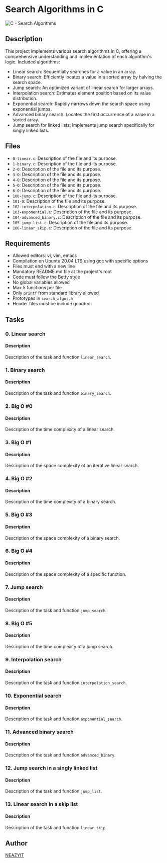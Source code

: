# Search Algorithms in C

![C - Search Algorithms](https://github.com/NEAZYIT/alx-low_level_programming/assets/121446147/ee81a128-dc9a-421c-a310-8b2bea759515)

## Description
This project implements various search algorithms in C, offering a comprehensive understanding and implementation of each algorithm's logic. Included algorithms:

- Linear search: Sequentially searches for a value in an array.
- Binary search: Efficiently locates a value in a sorted array by halving the search space.
- Jump search: An optimized variant of linear search for larger arrays.
- Interpolation search: Estimates element position based on its value distribution.
- Exponential search: Rapidly narrows down the search space using exponential jumps.
- Advanced binary search: Locates the first occurrence of a value in a sorted array.
- Jump search for linked lists: Implements jump search specifically for singly linked lists.


## Files
- `0-linear.c`: Description of the file and its purpose.
- `1-binary.c`: Description of the file and its purpose.
- `2-O`: Description of the file and its purpose.
- `3-O`: Description of the file and its purpose.
- `4-O`: Description of the file and its purpose.
- `5-O`: Description of the file and its purpose.
- `6-O`: Description of the file and its purpose.
- `100-jump.c`: Description of the file and its purpose.
- `101-O`: Description of the file and its purpose.
- `102-interpolation.c`: Description of the file and its purpose.
- `103-exponential.c`: Description of the file and its purpose.
- `104-advanced_binary.c`: Description of the file and its purpose.
- `105-jump_list.c`: Description of the file and its purpose.
- `106-linear_skip.c`: Description of the file and its purpose.

## Requirements
- Allowed editors: vi, vim, emacs
- Compilation on Ubuntu 20.04 LTS using gcc with specific options
- Files must end with a new line
- Mandatory README.md file at the project's root
- Code must follow the Betty style
- No global variables allowed
- Max 5 functions per file
- Only `printf` from standard library allowed
- Prototypes in `search_algos.h`
- Header files must be include guarded

## Tasks
### 0. Linear search
#### Description
Description of the task and function `linear_search`.

### 1. Binary search
#### Description
Description of the task and function `binary_search`.

### 2. Big O #0
#### Description
Description of the time complexity of a linear search.

### 3. Big O #1
#### Description
Description of the space complexity of an iterative linear search.

### 4. Big O #2
#### Description
Description of the time complexity of a binary search.

### 5. Big O #3
#### Description
Description of the space complexity of a binary search.

### 6. Big O #4
#### Description
Description of the space complexity of a specific function.

### 7. Jump search
#### Description
Description of the task and function `jump_search`.

### 8. Big O #5
#### Description
Description of the time complexity of a jump search.

### 9. Interpolation search
#### Description
Description of the task and function `interpolation_search`.

### 10. Exponential search
#### Description
Description of the task and function `exponential_search`.

### 11. Advanced binary search
#### Description
Description of the task and function `advanced_binary`.

### 12. Jump search in a singly linked list
#### Description
Description of the task and function `jump_list`.

### 13. Linear search in a skip list
#### Description
Description of the task and function `linear_skip`.

## Author
[NEAZYIT](https://github.com/NEAZYIT)
